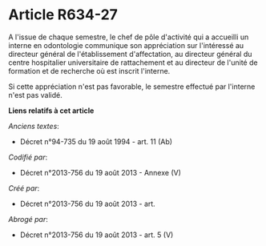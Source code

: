 # Article R634-27

A l'issue de chaque semestre, le chef de pôle d'activité qui a accueilli un interne en odontologie communique son
appréciation sur l'intéressé au directeur général de l'établissement d'affectation, au directeur général du centre
hospitalier universitaire de rattachement et au directeur de l'unité de formation et de recherche où est inscrit l'interne.

Si cette appréciation n'est pas favorable, le semestre effectué par l'interne n'est pas validé.

**Liens relatifs à cet article**

_Anciens textes_:

  - Décret n°94-735 du 19 août 1994 - art. 11 (Ab)

_Codifié par_:

  - Décret n°2013-756 du 19 août 2013 -  Annexe (V)

_Créé par_:

  - Décret n°2013-756 du 19 août 2013 - art.

_Abrogé par_:

  - Décret n°2013-756 du 19 août 2013 - art. 5 (V)
